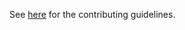 See [here](https://github.com/atom/atom/blob/master/CONTRIBUTING.md) for the
contributing guidelines.
